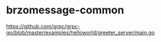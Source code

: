# brzomessage-common

https://github.com/grpc/grpc-go/blob/master/examples/helloworld/greeter_server/main.go